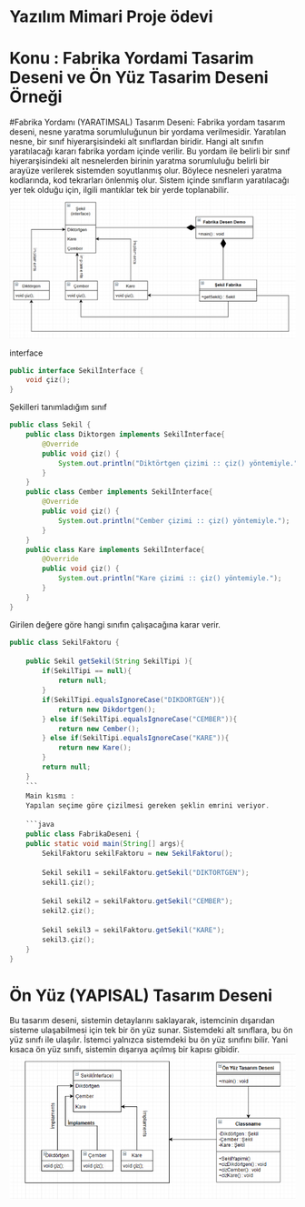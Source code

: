 # Yazılım Mimari Proje ödevi
# Konu : Fabrika Yordami Tasarim Deseni ve Ön Yüz Tasarim Deseni Örneği

#Fabrika Yordamı (YARATIMSAL) Tasarım Deseni:
Fabrika yordam tasarım deseni, nesne yaratma sorumluluğunun bir yordama verilmesidir. Yaratılan nesne, bir sınıf hiyerarşisindeki alt sınıflardan biridir. Hangi alt sınıfın yaratılacağı kararı fabrika yordam içinde verilir. Bu yordam ile belirli bir sınıf hiyerarşisindeki alt nesnelerden birinin yaratma sorumluluğu belirli bir arayüze verilerek sistemden soyutlanmış olur. Böylece nesneleri yaratma kodlarında, kod tekrarları önlenmiş olur. Sistem içinde sınıfların yaratılacağı yer tek olduğu için, ilgili mantıklar tek bir yerde toplanabilir.
![Image of Class](https://github.com/alpagueren/Yaz-l-m-Mimari-Proje-devi/blob/master/Fabrika%20desen.png)

interface
```java
public interface Sekilİnterface {
    void çiz(); 
}
```
Şekilleri tanımladığım sınıf
```java
public class Sekil {
    public class Diktorgen implements Sekilİnterface{
        @Override
        public void çiz() {
            System.out.println("Diktörtgen çizimi :: çiz() yöntemiyle.");
        }
    }
    public class Cember implements Sekilİnterface{
        @Override
        public void çiz() {
            System.out.println("Cember çizimi :: çiz() yöntemiyle.");
        }
    }
    public class Kare implements Sekilİnterface{
        @Override
        public void çiz() {
            System.out.println("Kare çizimi :: çiz() yöntemiyle.");
        }
    }
}
```
Girilen değere göre hangi sınıfın çalışacağına karar verir.
```java
public class SekilFaktoru {
    
    public Sekil getSekil(String SekilTipi ){
        if(SekilTipi == null){
            return null;
        }
        if(SekilTipi.equalsIgnoreCase("DIKDORTGEN")){
            return new Dikdortgen();
        } else if(SekilTipi.equalsIgnoreCase("CEMBER")){
            return new Cember();
        } else if(SekilTipi.equalsIgnoreCase("KARE")){
            return new Kare();
        }
        return null;
    }
    ```
    Main kısmı :
    Yapılan seçime göre çizilmesi gereken şeklin emrini veriyor. 
    
    ```java
    public class FabrikaDeseni {
    public static void main(String[] args){
        SekilFaktoru sekilFaktoru = new SekilFaktoru();
        
        Sekil sekil1 = sekilFaktoru.getSekil("DIKTORTGEN");
        sekil1.çiz();
        
        Sekil sekil2 = sekilFaktoru.getSekil("CEMBER");
        sekil2.çiz();
        
        Sekil sekil3 = sekilFaktoru.getSekil("KARE");
        sekil3.çiz();
    }
}
```
# Ön Yüz (YAPISAL) Tasarım Deseni
Bu tasarım deseni, sistemin detaylarını saklayarak, istemcinin dışarıdan sisteme ulaşabilmesi için tek bir ön yüz sunar. Sistemdeki alt sınıflara, bu ön yüz sınıfı ile ulaşılır.  İstemci yalnızca sistemdeki bu ön yüz sınıfını bilir. Yani kısaca ön yüz sınıfı, sistemin dışarıya açılmış bir kapısı gibidir. 
![Image of Class](https://github.com/alpagueren/Yaz-l-m-Mimari-Proje-devi/blob/master/%C3%96n%20Y%C3%BCz%20DESEN.png)
